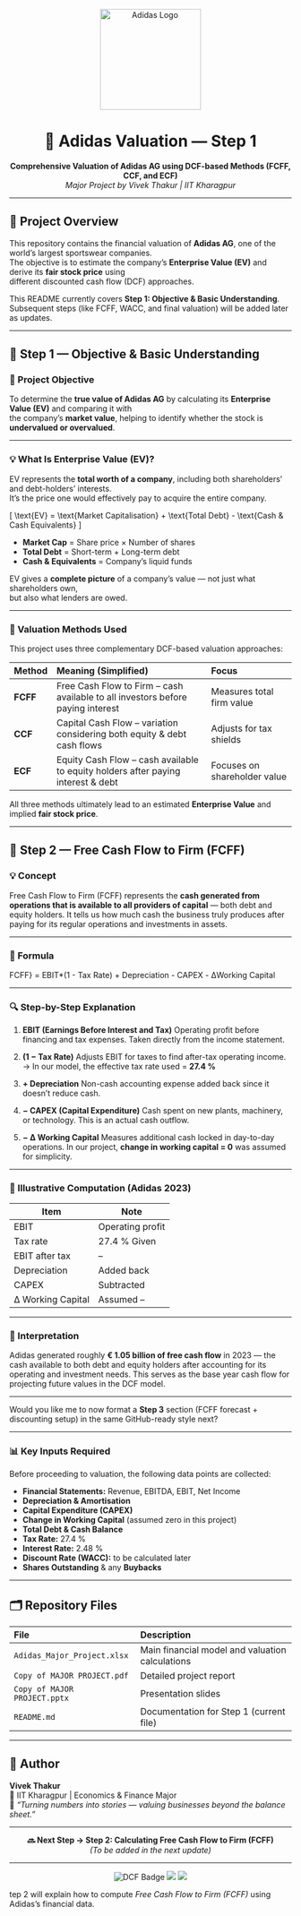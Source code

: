 <!-- Project Banner -->
<p align="center">
  <img src="https://upload.wikimedia.org/wikipedia/commons/2/20/Adidas_Logo.svg" alt="Adidas Logo" width="180"/>
</p>

<h1 align="center">🏢 Adidas Valuation — Step 1</h1>

<p align="center">
  <b>Comprehensive Valuation of Adidas AG using DCF-based Methods (FCFF, CCF, and ECF)</b><br>
  <i>Major Project by Vivek Thakur | IIT Kharagpur</i>
</p>

---

## 📘 Project Overview
This repository contains the financial valuation of **Adidas AG**, one of the world’s largest sportswear companies.  
The objective is to estimate the company’s **Enterprise Value (EV)** and derive its **fair stock price** using  
different discounted cash flow (DCF) approaches.

This README currently covers **Step 1: Objective & Basic Understanding**.  
Subsequent steps (like FCFF, WACC, and final valuation) will be added later as updates.

---

## 🎯 Step 1 — Objective & Basic Understanding

### 🧭 Project Objective
To determine the **true value of Adidas AG** by calculating its **Enterprise Value (EV)** and comparing it with  
the company’s **market value**, helping to identify whether the stock is **undervalued or overvalued**.

---

### 💡 What Is Enterprise Value (EV)?
EV represents the **total worth of a company**, including both shareholders’ and debt-holders’ interests.  
It’s the price one would effectively pay to acquire the entire company.

\[
\text{EV} = \text{Market Capitalisation} + \text{Total Debt} - \text{Cash \& Cash Equivalents}
\]

- **Market Cap** = Share price × Number of shares  
- **Total Debt** = Short-term + Long-term debt  
- **Cash & Equivalents** = Company’s liquid funds  

EV gives a **complete picture** of a company’s value — not just what shareholders own,  
but also what lenders are owed.

---

### 🧮 Valuation Methods Used
This project uses three complementary DCF-based valuation approaches:

| Method | Meaning (Simplified) | Focus |
|:--|:--|:--|
| **FCFF** | Free Cash Flow to Firm – cash available to all investors before paying interest | Measures total firm value |
| **CCF** | Capital Cash Flow – variation considering both equity & debt cash flows | Adjusts for tax shields |
| **ECF** | Equity Cash Flow – cash available to equity holders after paying interest & debt | Focuses on shareholder value |

All three methods ultimately lead to an estimated **Enterprise Value** and implied **fair stock price**.

---

## 🧩 Step 2 — Free Cash Flow to Firm (FCFF)

### 💡 Concept

Free Cash Flow to Firm (FCFF) represents the **cash generated from operations that is available to all providers of capital** — both debt and equity holders.
It tells us how much cash the business truly produces after paying for its regular operations and investments in assets.

---

### 🧾 Formula

FCFF} = EBIT*(1 - Tax Rate) + Depreciation - CAPEX - ΔWorking Capital 

---

### 🔍 Step-by-Step Explanation

1. **EBIT (Earnings Before Interest and Tax)**
   Operating profit before financing and tax expenses. Taken directly from the income statement.

2. **(1 − Tax Rate)**
   Adjusts EBIT for taxes to find after-tax operating income.
   → In our model, the effective tax rate used = **27.4 %**

3. **+ Depreciation**
   Non-cash accounting expense added back since it doesn’t reduce cash.

4. **− CAPEX (Capital Expenditure)**
   Cash spent on new plants, machinery, or technology. This is an actual cash outflow.

5. **− Δ Working Capital**
   Measures additional cash locked in day-to-day operations.
   In our project, **change in working capital = 0** was assumed for simplicity.

---

### 🧮 Illustrative Computation (Adidas 2023)

| Item              | Note             |
| ----------------- | ---------------- |
| EBIT              | Operating profit |
| Tax rate          | 27.4 % Given     |
| EBIT after tax    | –                |
| Depreciation      | Added back       |
| CAPEX             | Subtracted       |
| Δ Working Capital | Assumed –        |

---

### 💬 Interpretation

Adidas generated roughly **€ 1.05 billion of free cash flow** in 2023 — the cash available to both debt and equity holders after accounting for its operating and investment needs.
This serves as the base year cash flow for projecting future values in the DCF model.

---

Would you like me to now format a **Step 3** section (FCFF forecast + discounting setup) in the same GitHub-ready style next?


---

### 📊 Key Inputs Required
Before proceeding to valuation, the following data points are collected:

- **Financial Statements:** Revenue, EBITDA, EBIT, Net Income  
- **Depreciation & Amortisation**  
- **Capital Expenditure (CAPEX)**  
- **Change in Working Capital** (assumed zero in this project)  
- **Total Debt & Cash Balance**  
- **Tax Rate:** 27.4 %  
- **Interest Rate:** 2.48 %  
- **Discount Rate (WACC):** to be calculated later  
- **Shares Outstanding** & any **Buybacks**

---

## 🗂️ Repository Files
| File | Description |
|:--|:--|
| `Adidas_Major_Project.xlsx` | Main financial model and valuation calculations |
| `Copy of MAJOR PROJECT.pdf` | Detailed project report |
| `Copy of MAJOR PROJECT.pptx` | Presentation slides |
| `README.md` | Documentation for Step 1 (current file) |

---

## 👤 Author
**Vivek Thakur**  
📍 IIT Kharagpur | Economics & Finance Major  
💬 *“Turning numbers into stories — valuing businesses beyond the balance sheet.”*

---

<p align="center">
  <b>🔜 Next Step → Step 2: Calculating Free Cash Flow to Firm (FCFF)</b><br>
  <i>(To be added in the next update)</i>
</p>

---

<p align="center">
  <img src="https://img.shields.io/badge/Project-DCF%20Valuation-blue?style=for-the-badge" alt="DCF Badge"/>
  <img src="https://img.shields.io/badge/Language-English-lightgrey?style=for-the-badge"/>
  <img src="https://img.shields.io/badge/Focus-Finance%20%26%20Valuation-green?style=for-the-badge"/>
</p>




tep 2 will explain how to compute *Free Cash Flow to Firm (FCFF)* using Adidas’s financial data.
